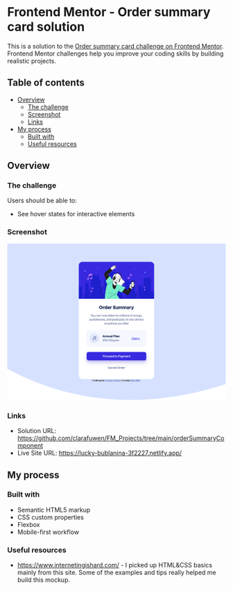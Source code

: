 # Frontend Mentor - Order summary card solution

This is a solution to the [Order summary card challenge on Frontend Mentor](https://www.frontendmentor.io/challenges/order-summary-component-QlPmajDUj). Frontend Mentor challenges help you improve your coding skills by building realistic projects. 

## Table of contents

- [Overview](#overview)
  - [The challenge](#the-challenge)
  - [Screenshot](#screenshot)
  - [Links](#links)
- [My process](#my-process)
  - [Built with](#built-with)
  - [Useful resources](#useful-resources)


## Overview

### The challenge

Users should be able to:

- See hover states for interactive elements

### Screenshot

![Desktop Version Screenshot](https://github.com/clarafuwen/FM_Projects/blob/6e94e971f01d09b3e5fba3120e99087367b50a51/orderSummaryComponent/ScreenShot_desktop.png)



### Links

- Solution URL: https://github.com/clarafuwen/FM_Projects/tree/main/orderSummaryComponent
- Live Site URL: https://lucky-bublanina-3f2227.netlify.app/

## My process

### Built with

- Semantic HTML5 markup
- CSS custom properties
- Flexbox
- Mobile-first workflow

### Useful resources

- https://www.internetingishard.com/ - I picked up HTML&CSS basics mainly from this site. Some of the examples and tips really helped me build this mockup.



